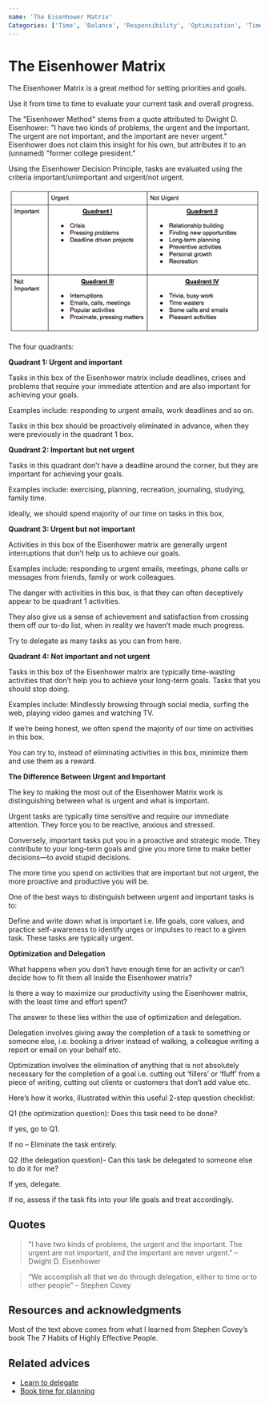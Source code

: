 ```yaml
---
name: 'The Eisenhower Matrix'
Categories: ['Time', 'Balance', 'Responsibility', 'Optimization', 'Time management', 'Future', 'Focus', 'Goals', 'Prioritize', 'Success', 'Productivity']
---
```

# The Eisenhower Matrix

The Eisenhower Matrix is a great method for setting priorities and goals.

Use it from time to time to evaluate your current task and overall progress.

The "Eisenhower Method" stems from a quote attributed to Dwight D. Eisenhower: "I have two kinds of problems, the urgent and the important. The urgent are not important, and the important are never urgent." Eisenhower does not claim this insight for his own, but attributes it to an (unnamed) "former college president."

Using the Eisenhower Decision Principle, tasks are evaluated using the criteria important/unimportant and urgent/not urgent.

![The Eisenhower Matrix](./assets/eisenhower-matrix.png)

The four quadrants:

**Quadrant 1: Urgent and important** 

Tasks in this box of the Eisenhower matrix include deadlines, crises and problems that require your immediate attention and are also important for achieving your goals.

Examples include: responding to urgent emails, work deadlines and so on.

Tasks in this box should be proactively eliminated in advance, when they were previously in the quadrant 1 box.

**Quadrant 2: Important but not urgent**

Tasks in this quadrant don’t have a deadline around the corner, but they are important for achieving your goals.

Examples include: exercising, planning, recreation, journaling, studying, family time.

Ideally, we should spend majority of our time on tasks in this box,

**Quadrant 3: Urgent but not important**

Activities in this box of the Eisenhower matrix are generally urgent interruptions that don’t help us to achieve our goals.

Examples include: responding to urgent emails, meetings, phone calls or messages from friends, family or work colleagues.

The danger with activities in this box, is that they can often deceptively appear to be quadrant 1 activities.

They also give us a sense of achievement and satisfaction from crossing them off our to-do list, when in reality we haven’t made much progress.

Try to delegate as many tasks as you can from here.

**Quadrant 4: Not important and not urgent**

Tasks in this box of the Eisenhower matrix are typically time-wasting activities that don’t help you to achieve your long-term goals. Tasks that you should stop doing.

Examples include: Mindlessly browsing through social media, surfing the web, playing video games and watching TV.

If we’re being honest, we often spend the majority of our time on activities in this box.

You can try to, instead of eliminating activities in this box, minimize them and use them as a reward.

**The Difference Between Urgent and Important**

The key to making the most out of the Eisenhower Matrix work is distinguishing between what is urgent and what is important.

Urgent tasks are typically time sensitive and require our immediate attention. They force you to be reactive, anxious and stressed.

Conversely, important tasks put you in a proactive and strategic mode. They contribute to your long-term goals and give you more time to make better decisions—to avoid stupid decisions.

The more time you spend on activities that are important but not urgent, the more proactive and productive you will be.

One of the best ways to distinguish between urgent and important tasks is to:

Define and write down what is important i.e. life goals, core values, and practice self-awareness to identify urges or impulses to react to a given task. These tasks are typically urgent.

**Optimization and Delegation**

What happens when you don’t have enough time for an activity or can’t decide how to fit them all inside the Eisenhower matrix?

Is there a way to maximize our productivity using the Eisenhower matrix, with the least time and effort spent?

The answer to these lies within the use of optimization and delegation.

Delegation involves giving away the completion of a task to something or someone else, i.e. booking a driver instead of walking, a colleague writing a report or email on your behalf etc.

Optimization involves the elimination of anything that is not absolutely necessary for the completion of a goal i.e. cutting out ‘fillers’ or ‘fluff’ from a piece of writing, cutting out clients or customers that don’t add value etc.

Here’s how it works, illustrated within this useful 2-step question checklist:

Q1 (the optimization question): Does this task need to be done?

If yes, go to Q1.

If no – Eliminate the task entirely.

Q2 (the delegation question)- Can this task be delegated to someone else to do it for me?

If yes, delegate.

If no, assess if the task fits into your life goals and treat accordingly.

## Quotes

> "I have two kinds of problems, the urgent and the important. The urgent are not important, and the important are never urgent." – Dwight D. Eisenhower

> “We accomplish all that we do through delegation, either to time or to other people” – Stephen Covey

## Resources and acknowledgments

Most of the text above comes from what I learned from Stephen Covey’s book The 7 Habits of Highly Effective People.

## Related advices

- [Learn to delegate](../Learn%20to%20delegate/index.md)
- [Book time for planning](../Book%20time%20for%20planning/index.md)